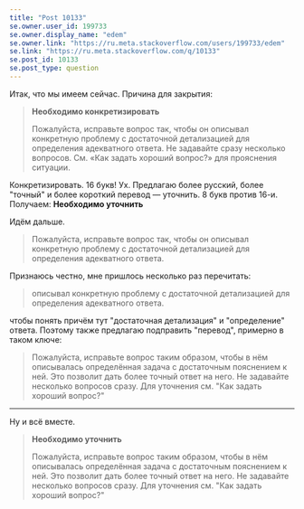 ```yaml
---
title: "Post 10133"
se.owner.user_id: 199733
se.owner.display_name: "edem"
se.owner.link: "https://ru.meta.stackoverflow.com/users/199733/edem"
se.link: "https://ru.meta.stackoverflow.com/q/10133"
se.post_id: 10133
se.post_type: question
---
```

<p>Итак, что мы имеем сейчас. Причина для закрытия:</p>

<blockquote>
  <p><strong>Необходимо конкретизировать</strong></p>
  
  <p>Пожалуйста, исправьте вопрос так, чтобы он описывал конкретную
  проблему с достаточной детализацией для определения адекватного
  ответа. Не задавайте сразу несколько вопросов. См. «Как задать хороший
  вопрос?» для прояснения ситуации.</p>
</blockquote>

<p>Конкретизировать. 16 букв! Ух. Предлагаю более русский, более "точный" и более короткий перевод — уточнить. 8 букв против 16-и. Получаем: <strong>Необходимо уточнить</strong></p>

<p>Идём дальше.</p>

<blockquote>
  <p>Пожалуйста, исправьте вопрос так, чтобы он описывал конкретную
  проблему с достаточной детализацией для определения адекватного
  ответа.</p>
</blockquote>

<p>Признаюсь честно, мне пришлось несколько раз перечитать:</p>

<blockquote>
  <p>описывал конкретную
  проблему с достаточной детализацией для определения адекватного
  ответа.</p>
</blockquote>

<p>чтобы понять причём тут "достаточная детализация" и "определение" ответа. Поэтому также предлагаю подправить "перевод", примерно в таком ключе:</p>

<blockquote>
  <p>Пожалуйста, исправьте вопрос таким образом, чтобы в нём описывалась
  определённая задача с достаточным пояснением к ней. Это позволит дать
  более точный ответ на него. Не задавайте несколько вопросов сразу. Для
  уточнения см. "Как задать хороший вопрос?"</p>
</blockquote>

<hr>

<p>Ну и всё вместе.</p>

<blockquote>
  <p><strong>Необходимо уточнить</strong></p>
  
  <p>Пожалуйста, исправьте вопрос таким образом, чтобы в нём описывалась
  определённая задача с достаточным пояснением к ней. Это позволит дать
  более точный ответ на него. Не задавайте несколько вопросов сразу. Для
  уточнения см. "Как задать хороший вопрос?"</p>
</blockquote>
